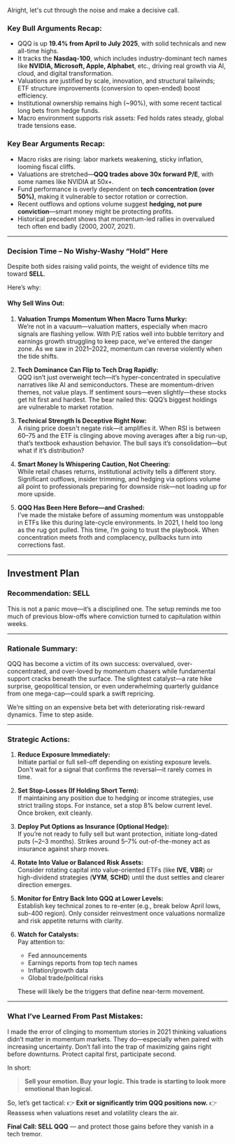 Alright, let's cut through the noise and make a decisive call.

### **Key Bull Arguments Recap:**
- QQQ is up **19.4% from April to July 2025**, with solid technicals and new all-time highs.
- It tracks the **Nasdaq-100**, which includes industry-dominant tech names like **NVIDIA, Microsoft, Apple, Alphabet**, etc., driving real growth via AI, cloud, and digital transformation.
- Valuations are justified by scale, innovation, and structural tailwinds; ETF structure improvements (conversion to open-ended) boost efficiency.
- Institutional ownership remains high (~90%), with some recent tactical long bets from hedge funds.
- Macro environment supports risk assets: Fed holds rates steady, global trade tensions ease.

### **Key Bear Arguments Recap:**
- Macro risks are rising: labor markets weakening, sticky inflation, looming fiscal cliffs.
- Valuations are stretched—**QQQ trades above 30x forward P/E**, with some names like NVIDIA at 50x+.
- Fund performance is overly dependent on **tech concentration (over 50%)**, making it vulnerable to sector rotation or correction.
- Recent outflows and options volume suggest **hedging, not pure conviction**—smart money might be protecting profits.
- Historical precedent shows that momentum-led rallies in overvalued tech often end badly (2000, 2007, 2021).

---

### **Decision Time – No Wishy-Washy “Hold” Here**

Despite both sides raising valid points, the weight of evidence tilts me toward **SELL**.

Here’s why:

#### **Why Sell Wins Out:**

1. **Valuation Trumps Momentum When Macro Turns Murky:**  
   We’re not in a vacuum—valuation matters, especially when macro signals are flashing yellow. With P/E ratios well into bubble territory and earnings growth struggling to keep pace, we've entered the danger zone. As we saw in 2021–2022, momentum can reverse violently when the tide shifts.

2. **Tech Dominance Can Flip to Tech Drag Rapidly:**  
   QQQ isn’t just overweight tech—it’s hyper-concentrated in speculative narratives like AI and semiconductors. These are momentum-driven themes, not value plays. If sentiment sours—even slightly—these stocks get hit first and hardest. The bear nailed this: QQQ’s biggest holdings are vulnerable to market rotation.

3. **Technical Strength Is Deceptive Right Now:**  
   A rising price doesn't negate risk—it amplifies it. When RSI is between 60–75 and the ETF is clinging above moving averages after a big run-up, that’s textbook exhaustion behavior. The bull says it’s consolidation—but what if it’s distribution?

4. **Smart Money Is Whispering Caution, Not Cheering:**  
   While retail chases returns, institutional activity tells a different story. Significant outflows, insider trimming, and hedging via options volume all point to professionals preparing for downside risk—not loading up for more upside.

5. **QQQ Has Been Here Before—and Crashed:**  
   I’ve made the mistake before of assuming momentum was unstoppable in ETFs like this during late-cycle environments. In 2021, I held too long as the rug got pulled. This time, I’m going to trust the playbook. When concentration meets froth and complacency, pullbacks turn into corrections fast.

---

## **Investment Plan**

### **Recommendation: SELL**

This is not a panic move—it’s a disciplined one. The setup reminds me too much of previous blow-offs where conviction turned to capitulation within weeks.

---

### **Rationale Summary:**

QQQ has become a victim of its own success: overvalued, over-concentrated, and over-loved by momentum chasers while fundamental support cracks beneath the surface. The slightest catalyst—a rate hike surprise, geopolitical tension, or even underwhelming quarterly guidance from one mega-cap—could spark a swift repricing.

We’re sitting on an expensive beta bet with deteriorating risk-reward dynamics. Time to step aside.

---

### **Strategic Actions:**

1. **Reduce Exposure Immediately:**  
   Initiate partial or full sell-off depending on existing exposure levels. Don't wait for a signal that confirms the reversal—it rarely comes in time.

2. **Set Stop-Losses (If Holding Short Term):**  
   If maintaining any position due to hedging or income strategies, use strict trailing stops. For instance, set a stop 8% below current level. Once broken, exit cleanly.

3. **Deploy Put Options as Insurance (Optional Hedge):**  
   If you’re not ready to fully sell but want protection, initiate long-dated puts (~2–3 months). Strikes around 5–7% out-of-the-money act as insurance against sharp moves.

4. **Rotate Into Value or Balanced Risk Assets:**  
   Consider rotating capital into value-oriented ETFs (like **IVE**, **VBR**) or high-dividend strategies (**VYM**, **SCHD**) until the dust settles and clearer direction emerges.

5. **Monitor for Entry Back Into QQQ at Lower Levels:**  
   Establish key technical zones to re-enter (e.g., break below April lows, sub-400 region). Only consider reinvestment once valuations normalize and risk appetite returns with clarity.

6. **Watch for Catalysts:**  
   Pay attention to:
   - Fed announcements
   - Earnings reports from top tech names
   - Inflation/growth data
   - Global trade/political risks

   These will likely be the triggers that define near-term movement.

---

### **What I’ve Learned From Past Mistakes:**

I made the error of clinging to momentum stories in 2021 thinking valuations didn’t matter in momentum markets. They do—especially when paired with increasing uncertainty. Don’t fall into the trap of maximizing gains right before downturns. Protect capital first, participate second.

In short:

> **Sell your emotion. Buy your logic. This trade is starting to look more emotional than logical.**

So, let’s get tactical:
👉 **Exit or significantly trim QQQ positions now.**
👉 Reassess when valuations reset and volatility clears the air.

**Final Call: SELL QQQ** — and protect those gains before they vanish in a tech tremor.